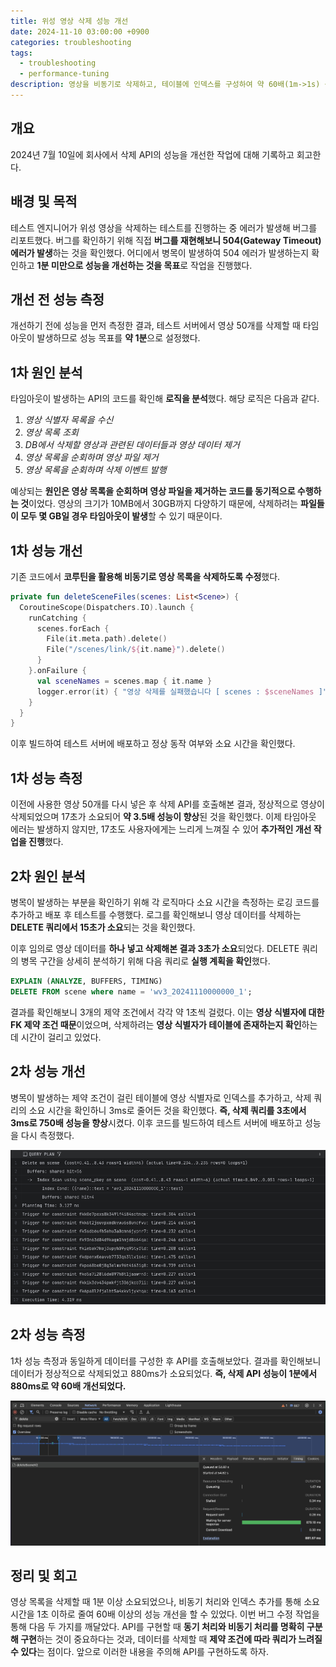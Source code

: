 ```yaml
---
title: 위성 영상 삭제 성능 개선
date: 2024-11-10 03:00:00 +0900
categories: troubleshooting
tags:
  - troubleshooting
  - performance-tuning
description: 영상을 비동기로 삭제하고, 테이블에 인덱스를 구성하여 약 60배(1m->1s) 성능 개선
---
```


## 개요

2024년 7월 10일에 회사에서 삭제 API의 성능을 개선한 작업에 대해 기록하고 회고한다.

## 배경 및 목적

테스트 엔지니어가 위성 영상을 삭제하는 테스트를 진행하는 중 에러가 발생해 버그를 리포트했다. 버그를 확인하기 위해 직접 **버그를 재현해보니 504(Gateway Timeout) 에러가 발생**하는 것을 확인했다. 어디에서 병목이 발생하여 504 에러가 발생하는지 확인하고 **1분 미만으로 성능을 개선하는 것을 목표**로 작업을 진행했다.

## 개선 전 성능 측정

개선하기 전에 성능을 먼저 측정한 결과, 테스트 서버에서 영상 50개를 삭제할 때 타임아웃이 발생하므로 성능 목표를 **약 1분**으로 설정했다.

## 1차 원인 분석

타임아웃이 발생하는 API의 코드를 확인해 **로직을 분석**했다. 해당 로직은 다음과 같다.

1. _영상 식별자 목록을 수신_
2. _영상 목록 조회_
3. _DB에서 삭제할 영상과 관련된 데이터들과 영상 데이터 제거_
4. _영상 목록을 순회하며 영상 파일 제거_
5. _영상 목록을 순회하며 삭제 이벤트 발행_

예상되는 **원인은 영상 목록을 순회하며 영상 파일을 제거하는 코드를 동기적으로 수행하는 것**이었다. 영상의 크기가 10MB에서 30GB까지 다양하기 때문에, 삭제하려는 **파일들이 모두 몇 GB일 경우 타임아웃이 발생**할 수 있기 때문이다.

## 1차 성능 개선

기존 코드에서 **코루틴을 활용해 비동기로 영상 목록을 삭제하도록 수정**했다.

```kotlin
private fun deleteSceneFiles(scenes: List<Scene>) {
  CoroutineScope(Dispatchers.IO).launch {
    runCatching {
      scenes.forEach {
        File(it.meta.path).delete()
        File("/scenes/link/${it.name}").delete()
      }
    }.onFailure {
      val sceneNames = scenes.map { it.name }
      logger.error(it) { "영상 삭제를 실패했습니다 [ scenes : $sceneNames ]" }
    }
  }
}
```

이후 빌드하여 테스트 서버에 배포하고 정상 동작 여부와 소요 시간을 확인했다.

## 1차 성능 측정

이전에 사용한 영상 50개를 다시 넣은 후 삭제 API를 호출해본 결과, 정상적으로 영상이 삭제되었으며 17초가 소요되어 **약 3.5배 성능이 향상**된 것을 확인했다. 이제 타임아웃 에러는 발생하지 않지만, 17초도 사용자에게는 느리게 느껴질 수 있어 **추가적인 개선 작업을 진행**했다.

## 2차 원인 분석

병목이 발생하는 부분을 확인하기 위해 각 로직마다 소요 시간을 측정하는 로깅 코드를 추가하고 배포 후 테스트를 수행했다. 로그를 확인해보니 영상 데이터를 삭제하는 **DELETE 쿼리에서 15초가 소요**되는 것을 확인했다.

이후 임의로 영상 데이터를 **하나 넣고 삭제해본 결과 3초가 소요**되었다. DELETE 쿼리의 병목 구간을 상세히 분석하기 위해 다음 쿼리로 **실행 계획을 확인**했다.

```sql
EXPLAIN (ANALYZE, BUFFERS, TIMING)  
DELETE FROM scene where name = 'wv3_20241110000000_1';
```

결과를 확인해보니 3개의 제약 조건에서 각각 약 1초씩 걸렸다. 이는 **영상 식별자에 대한 FK 제약 조건 때문**이었으며, 삭제하려는 **영상 식별자가 테이블에 존재하는지 확인**하는 데 시간이 걸리고 있었다.

## 2차 성능 개선

병목이 발생하는 제약 조건이 걸린 테이블에 영상 식별자로 인덱스를 추가하고, 삭제 쿼리의 소요 시간을 확인하니 3ms로 줄어든 것을 확인했다. **즉, 삭제 쿼리를 3초에서 3ms로 750배 성능을 향상**시켰다. 이후 코드를 빌드하여 테스트 서버에 배포하고 성능을 다시 측정했다.

![query-plan](/assets/img/2024-11-10-delete-scene-performance-1.png)

## 2차 성능 측정

1차 성능 측정과 동일하게 데이터를 구성한 후 API를 호출해보았다. 결과를 확인해보니 데이터가 정상적으로 삭제되었고 880ms가 소요되었다. **즉, 삭제 API 성능이 1분에서 880ms로 약 60배 개선되었다.**

![query-plan](/assets/img/2024-11-10-delete-scene-performance-2.png)

## 정리 및 회고

영상 목록을 삭제할 때 1분 이상 소요되었으나, 비동기 처리와 인덱스 추가를 통해 소요 시간을 1초 이하로 줄여 60배 이상의 성능 개선을 할 수 있었다. 이번 버그 수정 작업을 통해 다음 두 가지를 깨달았다. API를 구현할 때 **동기 처리와 비동기 처리를 명확히 구분해 구현**하는 것이 중요하다는 것과, 데이터를 삭제할 때 **제약 조건에 따라 쿼리가 느려질 수 있다**는 점이다. 앞으로 이러한 내용을 주의해 API를 구현하도록 하자.